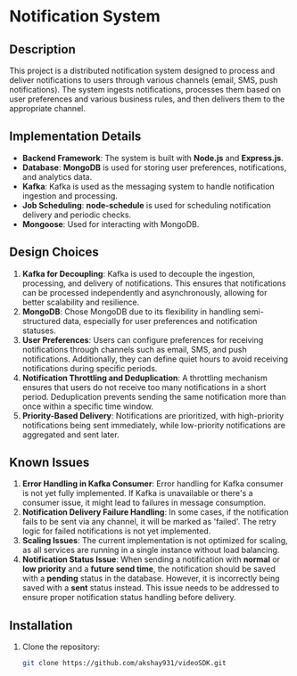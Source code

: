 # Notification System

## Description
This project is a distributed notification system designed to process and deliver notifications to users through various channels (email, SMS, push notifications). The system ingests notifications, processes them based on user preferences and various business rules, and then delivers them to the appropriate channel.

## Implementation Details
- **Backend Framework**: The system is built with **Node.js** and **Express.js**.
- **Database**: **MongoDB** is used for storing user preferences, notifications, and analytics data.
- **Kafka**: Kafka is used as the messaging system to handle notification ingestion and processing.
- **Job Scheduling**: **node-schedule** is used for scheduling notification delivery and periodic checks.
- **Mongoose**: Used for interacting with MongoDB.

## Design Choices
1. **Kafka for Decoupling**: Kafka is used to decouple the ingestion, processing, and delivery of notifications. This ensures that notifications can be processed independently and asynchronously, allowing for better scalability and resilience.
2. **MongoDB**: Chose MongoDB due to its flexibility in handling semi-structured data, especially for user preferences and notification statuses.
3. **User Preferences**: Users can configure preferences for receiving notifications through channels such as email, SMS, and push notifications. Additionally, they can define quiet hours to avoid receiving notifications during specific periods.
4. **Notification Throttling and Deduplication**: A throttling mechanism ensures that users do not receive too many notifications in a short period. Deduplication prevents sending the same notification more than once within a specific time window.
5. **Priority-Based Delivery**: Notifications are prioritized, with high-priority notifications being sent immediately, while low-priority notifications are aggregated and sent later.

## Known Issues
1. **Error Handling in Kafka Consumer**: Error handling for Kafka consumer is not yet fully implemented. If Kafka is unavailable or there's a consumer issue, it might lead to failures in message consumption.
2. **Notification Delivery Failure Handling**: In some cases, if the notification fails to be sent via any channel, it will be marked as 'failed'. The retry logic for failed notifications is not yet implemented.
3. **Scaling Issues**: The current implementation is not optimized for scaling, as all services are running in a single instance without load balancing.
4. **Notification Status Issue**: When sending a notification with **normal** or **low priority** and a **future send time**, the notification should be saved with a **pending** status in the database. However, it is incorrectly being saved with a **sent** status instead. This issue needs to be addressed to ensure proper notification status handling before delivery.

## Installation
1. Clone the repository:
   ```bash
   git clone https://github.com/akshay931/videoSDK.git
